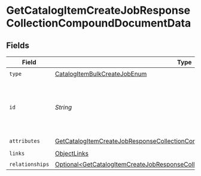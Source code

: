 # GetCatalogItemCreateJobResponseCollectionCompoundDocumentData


## Fields

| Field                                                                                                                                                                                  | Type                                                                                                                                                                                   | Required                                                                                                                                                                               | Description                                                                                                                                                                            |
| -------------------------------------------------------------------------------------------------------------------------------------------------------------------------------------- | -------------------------------------------------------------------------------------------------------------------------------------------------------------------------------------- | -------------------------------------------------------------------------------------------------------------------------------------------------------------------------------------- | -------------------------------------------------------------------------------------------------------------------------------------------------------------------------------------- |
| `type`                                                                                                                                                                                 | [CatalogItemBulkCreateJobEnum](../../models/components/CatalogItemBulkCreateJobEnum.md)                                                                                                | :heavy_check_mark:                                                                                                                                                                     | N/A                                                                                                                                                                                    |
| `id`                                                                                                                                                                                   | *String*                                                                                                                                                                               | :heavy_check_mark:                                                                                                                                                                     | Unique identifier for retrieving the job. Generated by Klaviyo.                                                                                                                        |
| `attributes`                                                                                                                                                                           | [GetCatalogItemCreateJobResponseCollectionCompoundDocumentAttributes](../../models/components/GetCatalogItemCreateJobResponseCollectionCompoundDocumentAttributes.md)                  | :heavy_check_mark:                                                                                                                                                                     | N/A                                                                                                                                                                                    |
| `links`                                                                                                                                                                                | [ObjectLinks](../../models/components/ObjectLinks.md)                                                                                                                                  | :heavy_check_mark:                                                                                                                                                                     | N/A                                                                                                                                                                                    |
| `relationships`                                                                                                                                                                        | [Optional\<GetCatalogItemCreateJobResponseCollectionCompoundDocumentRelationships>](../../models/components/GetCatalogItemCreateJobResponseCollectionCompoundDocumentRelationships.md) | :heavy_minus_sign:                                                                                                                                                                     | N/A                                                                                                                                                                                    |